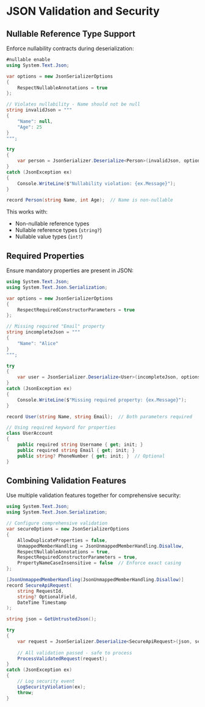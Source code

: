 # JSON Validation and Security
## Nullable Reference Type Support

Enforce nullability contracts during deserialization:

```csharp
#nullable enable
using System.Text.Json;

var options = new JsonSerializerOptions
{
    RespectNullableAnnotations = true
};

// Violates nullability - Name should not be null
string invalidJson = """
{
    "Name": null,
    "Age": 25
}
""";

try
{
    var person = JsonSerializer.Deserialize<Person>(invalidJson, options);
}
catch (JsonException ex)
{
    Console.WriteLine($"Nullability violation: {ex.Message}");
}

record Person(string Name, int Age);  // Name is non-nullable
```

This works with:
- Non-nullable reference types
- Nullable reference types (`string?`)
- Nullable value types (`int?`)

## Required Properties

Ensure mandatory properties are present in JSON:

```csharp
using System.Text.Json;
using System.Text.Json.Serialization;

var options = new JsonSerializerOptions
{
    RespectRequiredConstructorParameters = true
};

// Missing required "Email" property
string incompleteJson = """
{
    "Name": "Alice"
}
""";

try
{
    var user = JsonSerializer.Deserialize<User>(incompleteJson, options);
}
catch (JsonException ex)
{
    Console.WriteLine($"Missing required property: {ex.Message}");
}

record User(string Name, string Email);  // Both parameters required

// Using required keyword for properties
class UserAccount
{
    public required string Username { get; init; }
    public required string Email { get; init; }
    public string? PhoneNumber { get; init; }  // Optional
}
```

## Combining Validation Features

Use multiple validation features together for comprehensive security:

```csharp
using System.Text.Json;
using System.Text.Json.Serialization;

// Configure comprehensive validation
var secureOptions = new JsonSerializerOptions
{
    AllowDuplicateProperties = false,
    UnmappedMemberHandling = JsonUnmappedMemberHandling.Disallow,
    RespectNullableAnnotations = true,
    RespectRequiredConstructorParameters = true,
    PropertyNameCaseInsensitive = false  // Enforce exact casing
};

[JsonUnmappedMemberHandling(JsonUnmappedMemberHandling.Disallow)]
record SecureApiRequest(
    string RequestId,
    string? OptionalField,
    DateTime Timestamp
);

string json = GetUntrustedJson();

try
{
    var request = JsonSerializer.Deserialize<SecureApiRequest>(json, secureOptions);
    
    // All validation passed - safe to process
    ProcessValidatedRequest(request);
}
catch (JsonException ex)
{
    // Log security event
    LogSecurityViolation(ex);
    throw;
}
```
